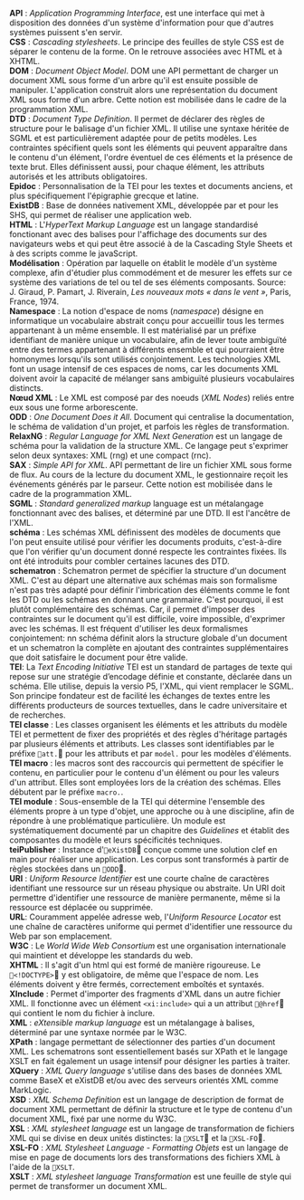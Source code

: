 **API** : *Application Programming Interface*, est une interface qui met à disposition des données d'un système d'information pour que d'autres systèmes puissent s'en servir.  
**CSS** : *Cascading stylesheets*. Le principe des feuilles de style CSS est de séparer le contenu de la forme. On le retrouve associées avec HTML et à XHTML.  
**DOM** : *Document Object Model*. DOM une API permettant de charger un document XML sous forme d'un arbre qu'il est ensuite possible de manipuler. L'application construit alors une représentation du document XML sous forme d'un arbre. Cette notion est mobilisée dans le cadre de la programmation XML.  
**DTD** : *Document Type Definition*. Il permet de déclarer des règles de structure pour le balisage d'un fichier XML.  Il utilise une syntaxe héritée de SGML et est particulièrement adaptée pour de petits modèles. Les contraintes spécifient quels sont les éléments qui peuvent apparaître dans le contenu d'un élément, l'ordre éventuel de ces éléments et la présence de texte brut. Elles définissent aussi, pour chaque élément, les attributs autorisés et les attributs obligatoires.  
**Epidoc** :  Personnalisation de la TEI pour les textes et documents anciens, et plus spécifiquement l'épigraphie grecque et latine.  
**ExistDB** : Base de données nativement XML, développée par et pour les SHS, qui permet de réaliser une application web.  
**HTML** : L'*HyperText Markup Language* est un langage standardisé fonctionant avec des balises pour l'affichage des documents sur des navigateurs webs et qui peut être associé à de la Cascading Style Sheets et à des scripts comme le javaScript.    
**Modélisation** : Opération par laquelle on établit le modèle d'un système complexe, afin d'étudier plus commodément et de mesurer les effets sur ce système des variations de tel ou tel de ses éléments composants. Source: J. Giraud, P. Pamart, J. Riverain, *Les nouveaux mots « dans le vent »*, Paris, France, 1974.  
**Namespace** : La notion d'espace de noms (*namespace*) désigne en informatique un vocabulaire abstrait conçu pour accueillir tous les termes appartenant à un même ensemble.  Il est matérialisé par un préfixe identifiant de manière unique un vocabulaire, afin de lever toute ambiguïté entre des termes appartenant à différents ensemble et qui pourraient être homonymes lorsqu'ils sont utilisés conjointement. Les technologies XML font un usage intensif de ces espaces de noms, car les documents XML doivent avoir la capacité de mélanger sans ambiguïté plusieurs vocabulaires distincts.  
**Nœud XML** : Le XML est composé par des noeuds (*XML Nodes*) reliés entre eux sous une forme arborescente.    
**ODD** : *One Document Does it All*. Document qui centralise la documentation, le schéma de validation d'un projet, et parfois les règles de transformation.   
**RelaxNG** : *Regular Language for XML Next Generation* est un langage de schéma pour la validation de la structure XML. Ce langage peut s'exprimer selon deux syntaxes: XML (rng) et une compact (rnc).   
**SAX** : *Simple API for XML*. API permettant de lire un fichier XML sous forme de flux. Au cours de la lecture du document XML, le gestionnaire reçoit les événements générés par le parseur. Cette notion est mobilisée dans le cadre de la programmation XML.   
**SGML** : *Standard generalized markup* language est un métalangage fonctionnant avec des balises, et déterminé par une DTD. Il est l'ancêtre de l'XML.  
**schéma** : Les schémas XML définissent des modèles de documents que l'on peut ensuite utilisé pour vérifier les documents produits, c'est-à-dire que l'on vérifier qu'un document donné respecte les contraintes fixées. Ils ont été introduits pour combler certaines lacunes des DTD.  
**schematron** : Schematron permet de spécifier la structure d'un document XML. C'est au départ une alternative aux schémas mais son formalisme n'est pas très adapté pour définir l'imbrication des éléments comme le font les DTD ou les schémas en donnant une grammaire. C'est pourquoi, il est plutôt complémentaire des schémas. Car, il permet d'imposer des contraintes sur le document qu'il est difficile, voire impossible, d'exprimer avec les schémas. Il est fréquent d'utiliser les deux formalismes conjointement: nn schéma définit alors la structure globale d'un document et un schematron la complète en ajoutant des contraintes supplémentaires que doit satisfaire le document pour être valide.   
**TEI**: La *Text Encoding Initiative* TEI est un standard de partages de texte qui repose sur une stratégie d’encodage définie et constante, déclarée dans un schéma. Elle utilise, depuis la versio P5, l'XML, qui vient remplacer le SGML. Son principe fondateur est de facilité les échanges de textes entre les différents producteurs de sources textuelles, dans le cadre universitaire et de recherches.    
**TEI classe** : Les classes organisent les éléments et les attributs du modèle TEI et permettent de fixer des propriétés et des règles d'héritage partagés par plusieurs éléments et attributs. Les classes sont identifiables par le préfixe `att.` pour les attributs et par `model.` pour les modèles d'éléments.  
**TEI macro** : les macros sont des raccourcis qui permettent de spécifier le contenu, en particulier pour le contenu d'un élément ou pour les valeurs d'un attribut. Elles sont employées lors de la création des schémas. Elles débutent par le préfixe `macro.`.       
**TEI module** : Sous-ensemble de la TEI qui détermine l'ensemble des éléments propre à un type d'objet, une approche ou à une discipline, afin de répondre à une problématique particulière. Un module est systématiquement documenté par un chapitre des *Guidelines* et établit des composantes du modèle et leurs spécificités techniques.  
**teiPublisher** : Instance d'`eXistDB` conçue comme une solution clef en main pour réaliser une application. Les corpus sont transformés à partir de règles stockées dans un `ODD`.     
**URI** : *Uniform Resource Identifier* est une courte chaîne de caractères identifiant une ressource sur un réseau physique ou abstraite. Un URI doit permettre d'identifier une ressource de manière permanente, même si la ressource est déplacée ou supprimée.     
**URL**:  Couramment appelée adresse web, l'*Uniform Resource Locator* est une chaîne de caractères uniforme qui permet d'identifier une ressource du Web par son emplacement.  
**W3C** : Le *World Wide Web Consortium* est une organisation internationale qui maintient et développe les standards du web.  
**XHTML** :  Il s'agit d'un html qui est formé de manière rigoureuse. Le `<!DOCTYPE>` y est obligatoire, de même que l'espace de nom. Les éléments doivent y être fermés, correctement emboîtés et syntaxés.   
**XInclude** : Permet d'importer des fragments d'XML dans un autre fichier XML. Il fonctionne avec un élément `<xi:include>` qui a un attribut `@href` qui contient le nom du fichier à inclure.  
**XML** : *eXtensible markup language* est un métalangage à balises, déterminé par une syntaxe normée par le W3C.  
**XPath** : langage permettant de sélectionner des parties d'un document XML. Les schematrons sont essentiellement basés sur XPath et le langage XSLT en fait également un usage intensif pour désigner les parties à traiter.  
**XQuery** : *XML Query language* s'utilise dans des bases de données XML comme BaseX et eXistDB et/ou avec des serveurs orientés XML comme MarkLogic.  
**XSD** : *XML Schema Definition* est un langage de description de format de document XML permettant de définir la structure et le type de contenu d'un document XML, fixé par une norme du W3C.  
**XSL** : *XML stylesheet language* est un langage de transformation de fichiers XML qui se divise en deux unités distinctes: la `XSLT` et la `XSL-FO`.  
**XSL-FO** : *XML Stylesheet Language - Formatting Objets* est un langage de mise en page de documents lors des transformations des fichiers XML à l'aide de la `XSLT`.  
**XSLT** : *XML stylesheet language Transformation* est une feuille de style qui permet de transformer un document XML.
